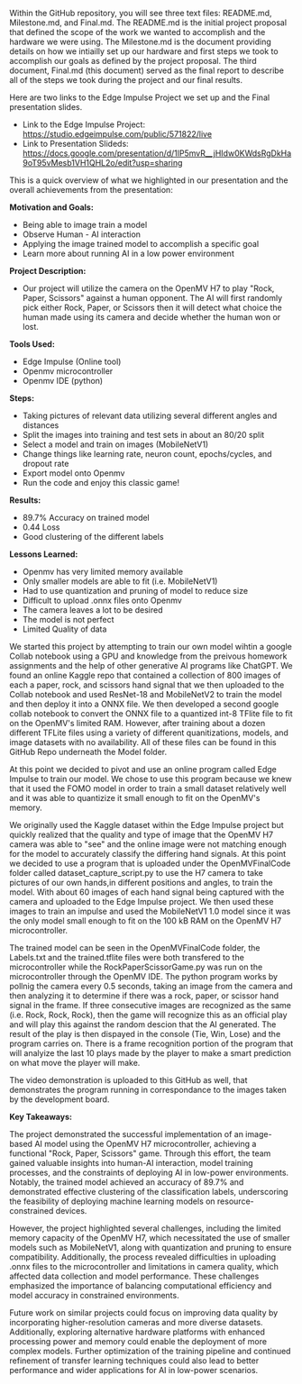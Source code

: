 Within the GitHub repository, you will see three text files: README.md, Milestone.md, and Final.md. The README.md is the initial project proposal that defined the scope of the work we wanted to accomplish and the hardware we were using. The Milestone.md is the document providing details on how we intiailly set up our hardware and first steps we took to accomplish our goals as defined by the project proposal. The third document, Final.md (this document) served as the final report to describe all of the steps we took during the project and our final results. 

Here are two links to the Edge Impulse Project we set up and the Final presentation slides.
- Link to the Edge Impulse Project: https://studio.edgeimpulse.com/public/571822/live
- Link to Presentation Slideds: https://docs.google.com/presentation/d/1lP5mvR__jHIdw0KWdsRgDkHa9oT95vMesb1VH1QHL2o/edit?usp=sharing

This is a quick overview of what we highlighted in our presentation and the overall achievements from the presentation:

**Motivation and Goals:** 
  - Being able to image train a model
  - Observe Human - AI interaction
  - Applying the image trained model to accomplish a specific goal
  - Learn more about running AI in a low power environment

**Project Description:**
- Our project will utilize the camera on the OpenMV H7 to play "Rock, Paper, Scissors" against a human opponent. The AI will first randomly pick either Rock, Paper, or Scissors then it will detect what choice the human made using its camera and decide whether the human won or lost.

**Tools Used:**
  - Edge Impulse (Online tool)
  - Openmv microcontroller
  - Openmv IDE (python)

**Steps:**
  - Taking pictures of relevant data utilizing several different angles and distances
  - Split the images into training and test sets in about an 80/20 split
  - Select a model and train on images (MobileNetV1)
  - Change things like learning rate, neuron count, epochs/cycles, and dropout rate
  - Export model onto Openmv
  - Run the code and enjoy this classic game!

**Results:**
  - 89.7% Accuracy on trained model
  - 0.44 Loss
  - Good clustering of the different labels

**Lessons Learned:**
  - Openmv has very limited memory available
  - Only smaller models are able to fit (i.e. MobileNetV1)
  - Had to use quantization and pruning of model to reduce size
  - Difficult to upload .onnx files onto Openmv
  - The camera leaves a lot to be desired
  - The model is not perfect
  - Limited Quality of data

We started this project by attempting to train our own model wihtin a google Collab notebook using a GPU and knowledge from the preivous homework assignments and the help of other generative AI programs like ChatGPT. We found an online Kaggle repo that contained a collection of 800 images of each a paper, rock, and scissors hand signal that we then uploaded to the Collab notebook and used ResNet-18 and MobileNetV2 to train the model and then deploy it into a ONNX file. We then developed a second google collab notebook to convert the ONNX file to a quantized int-8 TFlite file to fit on the OpenMV's limited RAM. However, after training about a dozen different TFLite files using a variety of different quanitizations, models, and image datasets with no availability. All of these files can be found in this GitHub Repo underneath the Model folder. 

At this point we decided to pivot and use an online program called Edge Impulse to train our model. We chose to use this program because we knew that it used the FOMO model in order to train a small dataset relatively well and it was able to quantizize it small enough to fit on the OpenMV's memory. 

We originally used the Kaggle dataset within the Edge Impulse project but quickly realized that the quality and type of image that the OpenMV H7 camera was able to "see" and the online image were not matching enough for the model to accurately classify the differing hand signals. At this point we decided to use a program that is uploaded under the OpenMVFinalCode folder called dataset_capture_script.py to use the H7 camera to take pictures of our own hands,in different positions and angles, to train the model. With about 60 images of each hand signal being captured with the camera and uploaded to the Edge Impulse project. We then used these images to train an impulse and used the MobileNetV1 1.0 model since it was the only model small enough to fit on the 100 kB RAM on the OpenMV H7 microcontroller. 

The trained model can be seen in the OpenMVFinalCode folder, the Labels.txt and the trained.tflite files were both transfered to the microcontroller while the RockPaperScissorGame.py was run on the microcontroller through the OpenMV IDE. The python program works by pollnig the camera every 0.5 seconds, taking an image from the camera and then analyzing it to determine if there was a rock, paper, or scissor hand signal in the frame. If three consecutive images are recognized as the same (i.e. Rock, Rock, Rock), then the game will recognize this as an official play and will play this against the random descion that the AI generated. The result of the play is then dispayed in the console (Tie, Win, Lose) and the program carries on. There is a frame recognition portion of the program that will analyize the last 10 plays made by the player to make a smart prediction on what move the player will make.

The video demonstration is uploaded to this GitHub as well, that demonstrates the program running in correspondance to the images taken by the development board.

**Key Takeaways:**

The project demonstrated the successful implementation of an image-based AI model using the OpenMV H7 microcontroller, achieving a functional "Rock, Paper, Scissors" game. Through this effort, the team gained valuable insights into human-AI interaction, model training processes, and the constraints of deploying AI in low-power environments. Notably, the trained model achieved an accuracy of 89.7% and demonstrated effective clustering of the classification labels, underscoring the feasibility of deploying machine learning models on resource-constrained devices.

However, the project highlighted several challenges, including the limited memory capacity of the OpenMV H7, which necessitated the use of smaller models such as MobileNetV1, along with quantization and pruning to ensure compatibility. Additionally, the process revealed difficulties in uploading .onnx files to the microcontroller and limitations in camera quality, which affected data collection and model performance. These challenges emphasized the importance of balancing computational efficiency and model accuracy in constrained environments.

Future work on similar projects could focus on improving data quality by incorporating higher-resolution cameras and more diverse datasets. Additionally, exploring alternative hardware platforms with enhanced processing power and memory could enable the deployment of more complex models. Further optimization of the training pipeline and continued refinement of transfer learning techniques could also lead to better performance and wider applications for AI in low-power scenarios.
